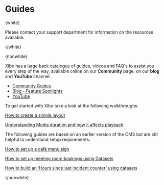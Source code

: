 <!--toc=tour-->
# Guides

{white}

Please contact your support department for information on the resources available.

{/white}

{nonwhite}

Xibo has a large back catalogue of guides, videos and FAQ's to assist you every step of the way, available online on our **Community** page, on our **blog** and **YouTube** channel:

- [Community Guides](https://community.xibo.org.uk/c/guides)
- [Blog - Feature Spotlights](https://blog.xibo.org.uk/tag/spotlight/)
- [YouTube](https://www.youtube.com/channel/UCyKmNZsDK02jopQcGmE27LQ/featured)

To get started with Xibo take a look at the following walkthroughs:

[How to create a simple layout](https://community.xibo.org.uk/t/how-to-create-a-simple-layout/13108)

[Understanding Media duration and how it affects playback](https://community.xibo.org.uk/t/understanding-media-duration-and-how-it-affects-playback/20011)

The following guides are based on an earlier version of the CMS but are still helpful to understand setup requirements:

[How to set up a café menu sign](https://community.xibo.org.uk/t/getting-started-guide-cafe-menu/13293)

[How to set up meeting room bookings using Datasets](https://community.xibo.org.uk/t/getting-started-guide-datasets/14149)

[How to build an ‘Hours since last incident counter’ using datasets](https://community.xibo.org.uk/t/building-an-hours-since-last-incident-counter-with-datasets/14391)

{/nonwhite}